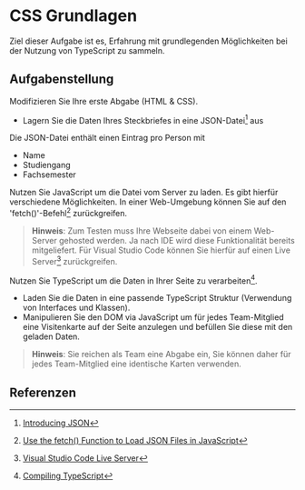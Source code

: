 # CSS Grundlagen

Ziel dieser Aufgabe ist es, Erfahrung mit grundlegenden Möglichkeiten bei der Nutzung von TypeScript  zu sammeln.

## Aufgabenstellung 

Modifizieren Sie Ihre erste Abgabe (HTML & CSS). 

- Lagern Sie die Daten Ihres Steckbriefes in eine JSON-Datei[^1] aus

Die JSON-Datei enthält einen Eintrag pro Person mit 
  - Name
  - Studiengang
  - Fachsemester

Nutzen Sie JavaScript um die Datei vom Server zu laden. Es gibt hierfür verschiedene Möglichkeiten. In einer Web-Umgebung können Sie auf den 'fetch()'-Befehl[^2] zurückgreifen.

> **Hinweis**: Zum Testen muss Ihre Webseite dabei von einem Web-Server gehosted werden. Ja nach IDE wird diese Funktionalität bereits mitgeliefert. Für Visual Studio Code können Sie hierfür auf einen Live Server[^3] zurückgreifen. 

Nutzen Sie TypeScript um die Daten in Ihrer Seite zu verarbeiten[^4].

- Laden Sie die Daten in eine passende TypeScript Struktur (Verwendung von Interfaces und Klassen).
- Manipulieren Sie den DOM via JavaScript um für jedes Team-Mitglied eine Visitenkarte auf der Seite anzulegen und befüllen Sie diese mit den geladen Daten. 

> **Hinweis**: Sie reichen als Team eine Abgabe ein, Sie können daher für jedes Team-Mitglied eine identische Karten verwenden. 

## Referenzen

[^1]: [Introducing JSON](https://www.json.org/json-en.html)  
[^2]: [Use the fetch() Function to Load JSON Files in JavaScript](https://www.delftstack.com/howto/javascript/load-json-file-in-javascript/)  
[^3]: [Visual Studio Code Live Server](https://marketplace.visualstudio.com/items?itemName=ritwickdey.LiveServer)  
[^4]: [Compiling TypeScript](https://code.visualstudio.com/docs/typescript/typescript-compiling)